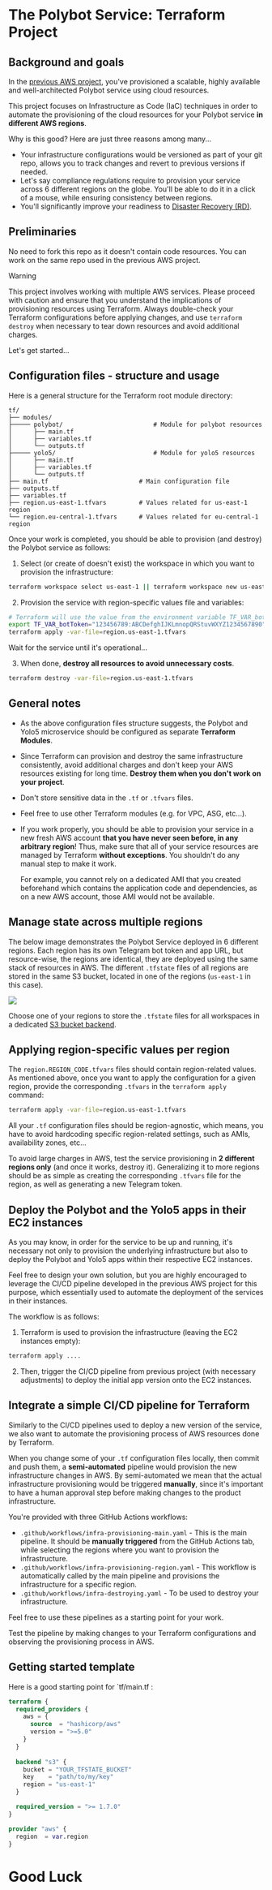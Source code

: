 # The Polybot Service: Terraform Project

## Background and goals

In the [previous AWS project][PolybotServiceAWS], you've provisioned a scalable, highly available and well-architected Polybot service using cloud resources. 

This project focuses on Infrastructure as Code (IaC) techniques in order to automate the provisioning of the cloud resources for your Polybot service **in different AWS regions**. 

Why is this good? Here are just three reasons among many...

- Your infrastructure configurations would be versioned as part of your git repo, allows you to track changes and revert to previous versions if needed.
- Let's say compliance regulations require to provision your service across 6 different regions on the globe. You'll be able to do it in a click of a mouse, while ensuring consistency between regions. 
- You'll significantly improve your readiness to [Disaster Recovery (RD)](https://cloud.google.com/learn/what-is-disaster-recovery).

## Preliminaries

No need to fork this repo as it doesn't contain code resources. 
You can work on the same repo used in the previous AWS project.

> [!WARNING]
> This project involves working with multiple AWS services. 
> Please proceed with caution and ensure that you understand the implications of provisioning resources using Terraform. 
> Always double-check your Terraform configurations before applying changes, and use `terraform destroy` when necessary to tear down resources and avoid additional charges.

Let's get started...


## Configuration files - structure and usage

Here is a general structure for the Terraform root module directory:

```text
tf/
├── modules/
├───── polybot/                         # Module for polybot resources
│      ├── main.tf
│      ├── variables.tf
│      └── outputs.tf
├───── yolo5/                           # Module for yolo5 resources
│      ├── main.tf
│      ├── variables.tf
│      └── outputs.tf
├── main.tf                         # Main configuration file
├── outputs.tf
├── variables.tf
├── region.us-east-1.tfvars         # Values related for us-east-1 region
└── region.eu-central-1.tfvars      # Values related for eu-central-1 region
```

Once your work is completed, you should be able to provision (and destroy) the Polybot service as follows:


1. Select (or create of doesn't exist) the workspace in which you want to provision the infrastructure:

```bash
terraform workspace select us-east-1 || terraform workspace new us-east-1
```

2. Provision the service with region-specific values file and variables:

```bash
# Terraform will use the value from the environment variable TF_VAR_botToken for the botToken variable.
export TF_VAR_botToken="123456789:ABCDefghIJKLmnopQRStuvWXYZ1234567890"
terraform apply -var-file=region.us-east-1.tfvars
```

Wait for the service until it's operational...

3. When done, **destroy all resources to avoid unnecessary costs**.

```bash
terraform destroy -var-file=region.us-east-1.tfvars
```

## General notes

- As the above configuration files structure suggests, the Polybot and Yolo5 microservice should be configured as separate **Terraform Modules**. 
- Since Terraform can provision and destroy the same infrastructure consistently, avoid additional charges and don't keep your AWS resources existing for long time. **Destroy them when you don't work on your project**. 
- Don't store sensitive data in the `.tf` or `.tfvars` files.
- Feel free to use other Terraform modules (e.g. for VPC, ASG, etc...).
- If you work properly, you should be able to provision your service in a new fresh AWS account **that you have never seen before, in any arbitrary region**!
  Thus, make sure that all of your service resources are managed by Terraform **without exceptions**. You shouldn't do any manual step to make it work.
  
  For example, you cannot rely on a dedicated AMI that you created beforehand which contains the application code and dependencies, as on a new AWS account, those AMI would not be available.

## Manage state across multiple regions

The below image demonstrates the Polybot Service deployed in 6 different regions.
Each region has its own Telegram bot token and app URL, but resource-wise, the regions are identical, they are deployed using the same stack of resources in AWS.
The different `.tfstate` files of all regions are stored in the same S3 bucket, located in one of the regions (`us-east-1` in this case). 

![][tf_project_regions]

Choose one of your regions to store the `.tfstate` files for all workspaces in a dedicated [S3 bucket backend](https://developer.hashicorp.com/terraform/language/settings/backends/s3). 

## Applying region-specific values per region 

The `region.REGION_CODE.tfvars` files should contain region-related values.
As mentioned above, once you want to apply the configuration for a given region, provide the corresponding `.tfvars` in the `terraform apply` command:

```bash
terraform apply -var-file=region.us-east-1.tfvars 
```

All your `.tf` configuration files should be region-agnostic, which means, you have to avoid hardcoding specific region-related settings, such as AMIs, availability zones, etc...

To avoid large charges in AWS, test the service provisioning in **2 different regions only** (and once it works, destroy it).
Generalizing it to more regions should be as simple as creating the corresponding `.tfvars` file for the region, as well as generating a new Telegram token. 

## Deploy the Polybot and the Yolo5 apps in their EC2 instances

As you may know, in order for the service to be up and running, it's necessary not only to provision the underlying infrastructure but also to deploy the Polybot and Yolo5 apps within their respective EC2 instances. 

Feel free to design your own solution, but you are highly encouraged to leverage the CI/CD pipeline developed in the previous AWS project for this purpose, which essentially used to automate the deployment of the services in their instances.

The workflow is as follows: 

1. Terraform is used to provision the infrastructure (leaving the EC2 instances empty):

```bash
terraform apply ....
```

2. Then, trigger the CI/CD pipeline from previous project (with necessary adjustments) to deploy the initial app version onto the EC2 instances.

## Integrate a simple CI/CD pipeline for Terraform 

Similarly to the CI/CD pipelines used to deploy a new version of the service, we also want to automate the provisioning process of AWS resources done by Terraform. 

When you change some of your `.tf` configuration files locally, then commit and push them, a **semi-automated** pipeline would provision the new infrastructure changes in AWS. 
By semi-automated we mean that the actual infrastructure provisioning would be triggered **manually**, since it's important to have a human approval step before making changes to the product infrastructure.

You're provided with three GitHub Actions workflows:

- `.github/workflows/infra-provisioning-main.yaml` - This is the main pipeline. It should be **manually triggered** from the GitHub Actions tab, while selecting the regions where you want to provision the infrastructure.
- `.github/workflows/infra-provisioning-region.yaml` - This workflow is automatically called by the main pipeline and provisions the infrastructure for a specific region.
- `.github/workflows/infra-destroying.yaml` - To be used to destroy your infrastructure.

Feel free to use these pipelines as a starting point for your work. 

Test the pipeline by making changes to your Terraform configurations and observing the provisioning process in AWS.

## Getting started template

Here is a good starting point for `tf/main.tf :

```terraform
terraform {
  required_providers {
    aws = {
      source  = "hashicorp/aws"
      version = ">=5.0"
    }
  }
  
  backend "s3" {
    bucket = "YOUR_TFSTATE_BUCKET"
    key    = "path/to/my/key"
    region = "us-east-1"
  }

  required_version = ">= 1.7.0"
}

provider "aws" {
  region  = var.region
}
```

# Good Luck


[PolybotServiceAWS]: https://github.com/alonitac/INTPolybotServiceAWS
[tf_project_regions]: https://alonitac.github.io/DevOpsTheHardWay/img/tf_project_regions.png

